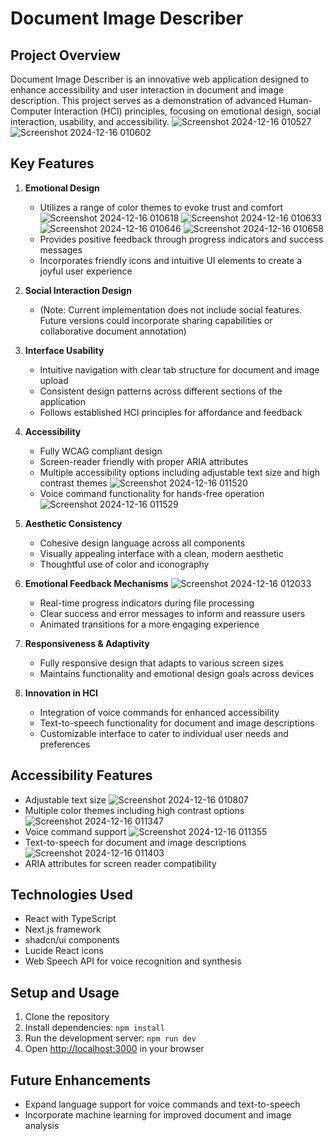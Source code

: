 # Document Image Describer

## Project Overview

Document Image Describer is an innovative web application designed to enhance accessibility and user interaction in document and image description. This project serves as a demonstration of advanced Human-Computer Interaction (HCI) principles, focusing on emotional design, social interaction, usability, and accessibility.
![Screenshot 2024-12-16 010527](https://github.com/user-attachments/assets/0057116a-e7ca-4beb-8539-4187e04826b6)
![Screenshot 2024-12-16 010602](https://github.com/user-attachments/assets/ebec8bec-100f-4ef4-9a69-abadf00d79de)

## Key Features

1. **Emotional Design**
   - Utilizes a range of color themes to evoke trust and comfort
     ![Screenshot 2024-12-16 010618](https://github.com/user-attachments/assets/c5bd9fdd-b21a-4d38-9d1a-060b40144819)
     ![Screenshot 2024-12-16 010633](https://github.com/user-attachments/assets/56e58bd5-439d-4587-88e0-8185b8c9e1aa)
     ![Screenshot 2024-12-16 010646](https://github.com/user-attachments/assets/fa429da4-8658-474e-8c4d-fbb33707e356)
     ![Screenshot 2024-12-16 010658](https://github.com/user-attachments/assets/aff6eea2-a307-4c27-862c-dad1261f65a1)
   - Provides positive feedback through progress indicators and success messages
   - Incorporates friendly icons and intuitive UI elements to create a joyful user experience

1. **Social Interaction Design**
   - (Note: Current implementation does not include social features. Future versions could incorporate sharing capabilities or collaborative document annotation)

2. **Interface Usability**
   - Intuitive navigation with clear tab structure for document and image upload
   - Consistent design patterns across different sections of the application
   - Follows established HCI principles for affordance and feedback

3. **Accessibility**
   - Fully WCAG compliant design
   - Screen-reader friendly with proper ARIA attributes
   - Multiple accessibility options including adjustable text size and high contrast themes
     ![Screenshot 2024-12-16 011520](https://github.com/user-attachments/assets/c711f240-c899-4e02-99d5-43e15b724347)
   - Voice command functionality for hands-free operation
     ![Screenshot 2024-12-16 011529](https://github.com/user-attachments/assets/1e7584e8-abc6-47c3-94fe-cdf8ab038234)

4. **Aesthetic Consistency**
   - Cohesive design language across all components
   - Visually appealing interface with a clean, modern aesthetic
   - Thoughtful use of color and iconography

5. **Emotional Feedback Mechanisms**
   ![Screenshot 2024-12-16 012033](https://github.com/user-attachments/assets/02ab0282-a9d0-4de5-92c4-587c342162cd)
   - Real-time progress indicators during file processing
   - Clear success and error messages to inform and reassure users
   - Animated transitions for a more engaging experience

6. **Responsiveness & Adaptivity**
   - Fully responsive design that adapts to various screen sizes
   - Maintains functionality and emotional design goals across devices

7. **Innovation in HCI**
   - Integration of voice commands for enhanced accessibility
   - Text-to-speech functionality for document and image descriptions
   - Customizable interface to cater to individual user needs and preferences
  
## Accessibility Features

- Adjustable text size
  ![Screenshot 2024-12-16 010807](https://github.com/user-attachments/assets/76bd1033-3097-4102-ba9d-8c2fb64479ad)
- Multiple color themes including high contrast options
  ![Screenshot 2024-12-16 011347](https://github.com/user-attachments/assets/f98810fd-574d-42b1-98b8-e2e26ad2edb4)
- Voice command support
  ![Screenshot 2024-12-16 011355](https://github.com/user-attachments/assets/d27fe7eb-fa1c-4fb2-9705-2d8945bf2a22)
- Text-to-speech for document and image descriptions
  ![Screenshot 2024-12-16 011403](https://github.com/user-attachments/assets/68ce9854-0720-498e-8326-92b3287d908d)
- ARIA attributes for screen reader compatibility

## Technologies Used

- React with TypeScript
- Next.js framework
- shadcn/ui components
- Lucide React icons
- Web Speech API for voice recognition and synthesis

## Setup and Usage

1. Clone the repository
2. Install dependencies: `npm install`
3. Run the development server: `npm run dev`
4. Open [http://localhost:3000](http://localhost:3000) in your browser

## Future Enhancements

- Expand language support for voice commands and text-to-speech
- Incorporate machine learning for improved document and image analysis
